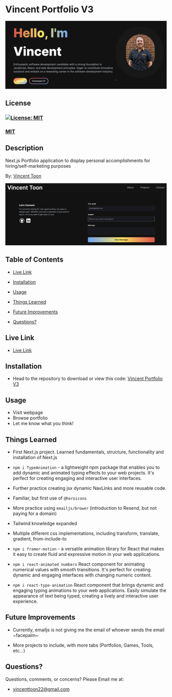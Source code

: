 # Vincent Portfolio V3

![Portfolio Landing Page](./public/images/readmeImg/v3-home.png)
## License

### [![License: MIT](https://img.shields.io/badge/License-MIT-yellow.svg)](https://opensource.org/licenses/MIT)

### [MIT](https://opensource.org/licenses/MIT)

## Description

Next.js Portfolio application to display personal accomplishments for hiring/self-marketing purposes

By: [Vincent Toon](https://github.com/Vincenttoon)

![Contact section of page](./public/images/readmeImg/contact.png)

## Table of Contents

- [Live Link](#live-link)

- [Installation](#installation)

- [Usage](#usage)

- [Things Learned](#things-learned)

- [Future Improvements](#future-improvements)

- [Questions?](#questions)

## Live Link

- [Live Link](https://vincent-portfolio-v3.vercel.app/)

## Installation

- Head to the repository to download or view this code: [Vincent Portfolio V3](https://github.com/Vincenttoon/vincent-portfolio-v3)

## Usage

- Visit webpage
- Browse portfolio
- Let me know what you think!

## Things Learned

- First Next.js project. Learned fundamentals, structure, functionality and installation of Next.js

- `npm i TypeAnimation` - a lightweight npm package that enables you to add dynamic and animated typing effects to your web projects. It's perfect for creating engaging and interactive user interfaces.

- Further practice creating jsx dynamic NavLinks and more reusable code.

- Familiar, but first use of `@heroicons`

- More practice using `emailjs/brower` (introduction to Resend, but not paying for a domain)

- Tailwind knowledge expanded

- Multiple different css implementations, including transform, translate, gradient, from-include-to

- `npm i framer-motion` - a versatile animation library for React that makes it easy to create fluid and expressive motion in your web applications.

- `npm i react-animated numbers` React component for animating numerical values with smooth transitions. It's perfect for creating dynamic and engaging interfaces with changing numeric content.

- `npm i react-type-animation` React component that brings dynamic and engaging typing animations to your web applications. Easily simulate the appearance of text being typed, creating a lively and interactive user experience.

## Future Improvements

- Currently, emailjs is not giving me the email of whoever sends the email ~facepalm~

- More projects to include, with more tabs (Portfolios, Games, Tools, etc...)

## Questions?

Questions, comments, or concerns? Please Email me at:

- vincenttoon22@gmail.com

